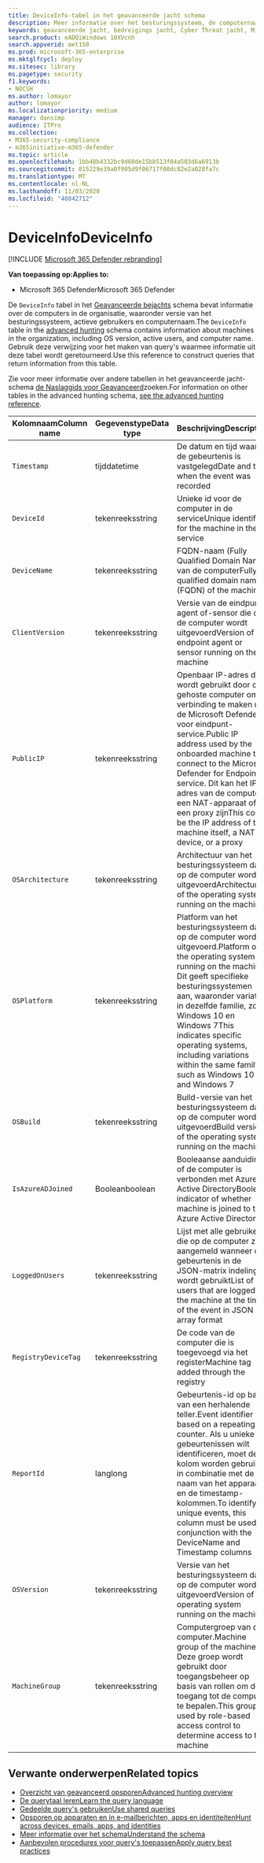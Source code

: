 ```yaml
---
title: DeviceInfo-tabel in het geavanceerde jacht schema
description: Meer informatie over het besturingssysteem, de computernaam en andere informatie over de computer in de tabel DeviceInfo van het schema geavanceerde jacht
keywords: geavanceerde jacht, bedreigings jacht, Cyber Threat jacht, Microsoft Threat Protection, Microsoft 365, MTP, m365, Search, query, Telemetry, schema naslag, kusto, tabel, kolom, gegevenstype, beschrijving, machineinfo, DeviceInfo, apparaat, computer, systeem, platform, gebruikers
search.product: eADQiWindows 10XVcnh
search.appverid: met150
ms.prod: microsoft-365-enterprise
ms.mktglfcycl: deploy
ms.sitesec: library
ms.pagetype: security
f1.keywords:
- NOCSH
ms.author: lomayor
author: lomayor
ms.localizationpriority: medium
manager: dansimp
audience: ITPro
ms.collection:
- M365-security-compliance
- m365initiative-m365-defender
ms.topic: article
ms.openlocfilehash: 1bb48b4332bc9d60de15bb513f04a503d6a6913b
ms.sourcegitcommit: 815229e39a0f905d9f06717f00dc82e2a028fa7c
ms.translationtype: MT
ms.contentlocale: nl-NL
ms.lasthandoff: 11/03/2020
ms.locfileid: "48842712"
---
```

# <a name="deviceinfo"></a><span data-ttu-id="b8dd7-104">DeviceInfo</span><span class="sxs-lookup"><span data-stu-id="b8dd7-104">DeviceInfo</span></span>

[!INCLUDE [Microsoft 365 Defender rebranding](../includes/microsoft-defender.md)]


<span data-ttu-id="b8dd7-105">**Van toepassing op:**</span><span class="sxs-lookup"><span data-stu-id="b8dd7-105">**Applies to:**</span></span>
- <span data-ttu-id="b8dd7-106">Microsoft 365 Defender</span><span class="sxs-lookup"><span data-stu-id="b8dd7-106">Microsoft 365 Defender</span></span>



<span data-ttu-id="b8dd7-107">De `DeviceInfo` tabel in het [Geavanceerde bejachts](advanced-hunting-overview.md) schema bevat informatie over de computers in de organisatie, waaronder versie van het besturingssysteem, actieve gebruikers en computernaam.</span><span class="sxs-lookup"><span data-stu-id="b8dd7-107">The `DeviceInfo` table in the [advanced hunting](advanced-hunting-overview.md) schema contains information about machines in the organization, including OS version, active users, and computer name.</span></span> <span data-ttu-id="b8dd7-108">Gebruik deze verwijzing voor het maken van query's waarmee informatie uit deze tabel wordt geretourneerd.</span><span class="sxs-lookup"><span data-stu-id="b8dd7-108">Use this reference to construct queries that return information from this table.</span></span>

<span data-ttu-id="b8dd7-109">Zie voor meer informatie over andere tabellen in het geavanceerde jacht-schema [de Naslaggids voor Geavanceerd](advanced-hunting-schema-tables.md)zoeken.</span><span class="sxs-lookup"><span data-stu-id="b8dd7-109">For information on other tables in the advanced hunting schema, [see the advanced hunting reference](advanced-hunting-schema-tables.md).</span></span>

| <span data-ttu-id="b8dd7-110">Kolomnaam</span><span class="sxs-lookup"><span data-stu-id="b8dd7-110">Column name</span></span> | <span data-ttu-id="b8dd7-111">Gegevenstype</span><span class="sxs-lookup"><span data-stu-id="b8dd7-111">Data type</span></span> | <span data-ttu-id="b8dd7-112">Beschrijving</span><span class="sxs-lookup"><span data-stu-id="b8dd7-112">Description</span></span> |
|-------------|-----------|-------------|
| `Timestamp` | <span data-ttu-id="b8dd7-113">tijd</span><span class="sxs-lookup"><span data-stu-id="b8dd7-113">datetime</span></span> | <span data-ttu-id="b8dd7-114">De datum en tijd waarop de gebeurtenis is vastgelegd</span><span class="sxs-lookup"><span data-stu-id="b8dd7-114">Date and time when the event was recorded</span></span> |
| `DeviceId` | <span data-ttu-id="b8dd7-115">tekenreeks</span><span class="sxs-lookup"><span data-stu-id="b8dd7-115">string</span></span> | <span data-ttu-id="b8dd7-116">Unieke id voor de computer in de service</span><span class="sxs-lookup"><span data-stu-id="b8dd7-116">Unique identifier for the machine in the service</span></span> |
| `DeviceName` | <span data-ttu-id="b8dd7-117">tekenreeks</span><span class="sxs-lookup"><span data-stu-id="b8dd7-117">string</span></span> | <span data-ttu-id="b8dd7-118">FQDN-naam (Fully Qualified Domain Name) van de computer</span><span class="sxs-lookup"><span data-stu-id="b8dd7-118">Fully qualified domain name (FQDN) of the machine</span></span> |
| `ClientVersion` | <span data-ttu-id="b8dd7-119">tekenreeks</span><span class="sxs-lookup"><span data-stu-id="b8dd7-119">string</span></span> | <span data-ttu-id="b8dd7-120">Versie van de eindpunt-agent of-sensor die op de computer wordt uitgevoerd</span><span class="sxs-lookup"><span data-stu-id="b8dd7-120">Version of the endpoint agent or sensor running on the machine</span></span> |
| `PublicIP` | <span data-ttu-id="b8dd7-121">tekenreeks</span><span class="sxs-lookup"><span data-stu-id="b8dd7-121">string</span></span> | <span data-ttu-id="b8dd7-122">Openbaar IP-adres dat wordt gebruikt door de gehoste computer om verbinding te maken met de Microsoft Defender voor eindpunt-service.</span><span class="sxs-lookup"><span data-stu-id="b8dd7-122">Public IP address used by the onboarded machine to connect to the Microsoft  Defender for Endpoint service.</span></span> <span data-ttu-id="b8dd7-123">Dit kan het IP-adres van de computer, een NAT-apparaat of een proxy zijn</span><span class="sxs-lookup"><span data-stu-id="b8dd7-123">This could be the IP address of the machine itself, a NAT device, or a proxy</span></span> |
| `OSArchitecture` | <span data-ttu-id="b8dd7-124">tekenreeks</span><span class="sxs-lookup"><span data-stu-id="b8dd7-124">string</span></span> | <span data-ttu-id="b8dd7-125">Architectuur van het besturingssysteem dat op de computer wordt uitgevoerd</span><span class="sxs-lookup"><span data-stu-id="b8dd7-125">Architecture of the operating system running on the machine</span></span> |
| `OSPlatform` | <span data-ttu-id="b8dd7-126">tekenreeks</span><span class="sxs-lookup"><span data-stu-id="b8dd7-126">string</span></span> | <span data-ttu-id="b8dd7-127">Platform van het besturingssysteem dat op de computer wordt uitgevoerd.</span><span class="sxs-lookup"><span data-stu-id="b8dd7-127">Platform of the operating system running on the machine.</span></span> <span data-ttu-id="b8dd7-128">Dit geeft specifieke besturingssystemen aan, waaronder variaties in dezelfde familie, zoals Windows 10 en Windows 7</span><span class="sxs-lookup"><span data-stu-id="b8dd7-128">This indicates specific operating systems, including variations within the same family, such as Windows 10 and Windows 7</span></span> |
| `OSBuild` | <span data-ttu-id="b8dd7-129">tekenreeks</span><span class="sxs-lookup"><span data-stu-id="b8dd7-129">string</span></span> | <span data-ttu-id="b8dd7-130">Build-versie van het besturingssysteem dat op de computer wordt uitgevoerd</span><span class="sxs-lookup"><span data-stu-id="b8dd7-130">Build version of the operating system running on the machine</span></span> |
| `IsAzureADJoined` | <span data-ttu-id="b8dd7-131">Boolean</span><span class="sxs-lookup"><span data-stu-id="b8dd7-131">boolean</span></span> | <span data-ttu-id="b8dd7-132">Booleaanse aanduiding of de computer is verbonden met Azure Active Directory</span><span class="sxs-lookup"><span data-stu-id="b8dd7-132">Boolean indicator of whether machine is joined to the Azure Active Directory</span></span> |
| `LoggedOnUsers` | <span data-ttu-id="b8dd7-133">tekenreeks</span><span class="sxs-lookup"><span data-stu-id="b8dd7-133">string</span></span> | <span data-ttu-id="b8dd7-134">Lijst met alle gebruikers die op de computer zijn aangemeld wanneer de gebeurtenis in de JSON-matrix indeling wordt gebruikt</span><span class="sxs-lookup"><span data-stu-id="b8dd7-134">List of all users that are logged on the machine at the time of the event in JSON array format</span></span> |
| `RegistryDeviceTag` | <span data-ttu-id="b8dd7-135">tekenreeks</span><span class="sxs-lookup"><span data-stu-id="b8dd7-135">string</span></span> | <span data-ttu-id="b8dd7-136">De code van de computer die is toegevoegd via het register</span><span class="sxs-lookup"><span data-stu-id="b8dd7-136">Machine tag added through the registry</span></span> |
| `ReportId` | <span data-ttu-id="b8dd7-137">lang</span><span class="sxs-lookup"><span data-stu-id="b8dd7-137">long</span></span> | <span data-ttu-id="b8dd7-138">Gebeurtenis-id op basis van een herhalende teller.</span><span class="sxs-lookup"><span data-stu-id="b8dd7-138">Event identifier based on a repeating counter.</span></span> <span data-ttu-id="b8dd7-139">Als u unieke gebeurtenissen wilt identificeren, moet deze kolom worden gebruikt in combinatie met de naam van het apparaat en de timestamp-kolommen.</span><span class="sxs-lookup"><span data-stu-id="b8dd7-139">To identify unique events, this column must be used in conjunction with the DeviceName and Timestamp columns</span></span> |
| `OSVersion` | <span data-ttu-id="b8dd7-140">tekenreeks</span><span class="sxs-lookup"><span data-stu-id="b8dd7-140">string</span></span> | <span data-ttu-id="b8dd7-141">Versie van het besturingssysteem dat op de computer wordt uitgevoerd</span><span class="sxs-lookup"><span data-stu-id="b8dd7-141">Version of the operating system running on the machine</span></span> |
| `MachineGroup` | <span data-ttu-id="b8dd7-142">tekenreeks</span><span class="sxs-lookup"><span data-stu-id="b8dd7-142">string</span></span> | <span data-ttu-id="b8dd7-143">Computergroep van de computer.</span><span class="sxs-lookup"><span data-stu-id="b8dd7-143">Machine group of the machine.</span></span> <span data-ttu-id="b8dd7-144">Deze groep wordt gebruikt door toegangsbeheer op basis van rollen om de toegang tot de computer te bepalen.</span><span class="sxs-lookup"><span data-stu-id="b8dd7-144">This group is used by role-based access control to determine access to the machine</span></span> |

## <a name="related-topics"></a><span data-ttu-id="b8dd7-145">Verwante onderwerpen</span><span class="sxs-lookup"><span data-stu-id="b8dd7-145">Related topics</span></span>
- [<span data-ttu-id="b8dd7-146">Overzicht van geavanceerd opsporen</span><span class="sxs-lookup"><span data-stu-id="b8dd7-146">Advanced hunting overview</span></span>](advanced-hunting-overview.md)
- [<span data-ttu-id="b8dd7-147">De querytaal leren</span><span class="sxs-lookup"><span data-stu-id="b8dd7-147">Learn the query language</span></span>](advanced-hunting-query-language.md)
- [<span data-ttu-id="b8dd7-148">Gedeelde query's gebruiken</span><span class="sxs-lookup"><span data-stu-id="b8dd7-148">Use shared queries</span></span>](advanced-hunting-shared-queries.md)
- [<span data-ttu-id="b8dd7-149">Opsporen op apparaten en in e-mailberichten, apps en identiteiten</span><span class="sxs-lookup"><span data-stu-id="b8dd7-149">Hunt across devices, emails, apps, and identities</span></span>](advanced-hunting-query-emails-devices.md)
- [<span data-ttu-id="b8dd7-150">Meer informatie over het schema</span><span class="sxs-lookup"><span data-stu-id="b8dd7-150">Understand the schema</span></span>](advanced-hunting-schema-tables.md)
- [<span data-ttu-id="b8dd7-151">Aanbevolen procedures voor query's toepassen</span><span class="sxs-lookup"><span data-stu-id="b8dd7-151">Apply query best practices</span></span>](advanced-hunting-best-practices.md)
